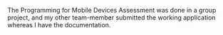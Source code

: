 The Programming for Mobile Devices Assessment was done in a group project, and my other team-member submitted the working application whereas I have the documentation.